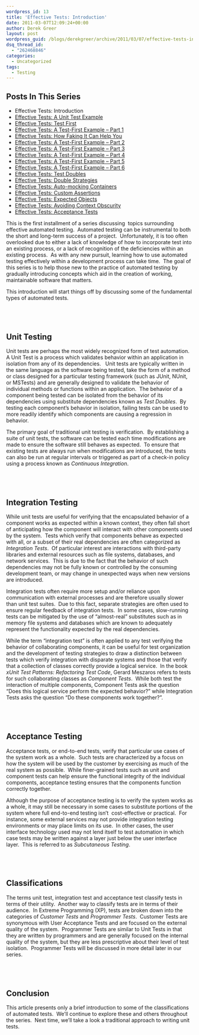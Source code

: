 ```yaml
---
wordpress_id: 13
title: 'Effective Tests: Introduction'
date: 2011-03-07T12:09:24+00:00
author: Derek Greer
layout: post
wordpress_guid: /blogs/derekgreer/archive/2011/03/07/effective-tests-introduction.aspx
dsq_thread_id:
  - "262468846"
categories:
  - Uncategorized
tags:
  - Testing
---
```

## Posts In This Series

<div>
  <ul>
    <li>
      Effective Tests: Introduction
    </li>
    <li>
      <a href="https://lostechies.com/derekgreer/2011/03/14/effective-tests-a-unit-test-example/">Effective Tests: A Unit Test Example</a>
    </li>
    <li>
      <a href="https://lostechies.com/derekgreer/2011/03/21/effective-tests-test-first/">Effective Tests: Test First</a>
    </li>
    <li>
      <a href="https://lostechies.com/derekgreer/2011/03/28/effective-tests-a-test-first-example-part-1/">Effective Tests: A Test-First Example – Part 1</a>
    </li>
    <li>
      <a href="https://lostechies.com/derekgreer/2011/03/29/effective-tests-how-faking-it-can-help-you/">Effective Tests: How Faking It Can Help You</a>
    </li>
    <li>
      <a href="https://lostechies.com/derekgreer/2011/04/04/effective-tests-a-test-first-example-part-2/">Effective Tests: A Test-First Example – Part 2</a>
    </li>
    <li>
      <a href="https://lostechies.com/derekgreer/2011/04/11/effective-tests-a-test-first-example-part-3/">Effective Tests: A Test-First Example – Part 3</a>
    </li>
    <li>
      <a href="https://lostechies.com/derekgreer/2011/04/24/effective-tests-a-test-first-example-part-4/">Effective Tests: A Test-First Example – Part 4</a>
    </li>
    <li>
      <a href="https://lostechies.com/derekgreer/2011/05/01/effective-tests-a-test-first-example-part-5/">Effective Tests: A Test-First Example – Part 5</a>
    </li>
    <li>
      <a href="https://lostechies.com/derekgreer/2011/05/12/effective-tests-a-test-first-example-part-6/">Effective Tests: A Test-First Example – Part 6</a>
    </li>
    <li>
      <a href="https://lostechies.com/derekgreer/2011/05/15/effective-tests-test-doubles/">Effective Tests: Test Doubles</a>
    </li>
    <li>
      <a href="https://lostechies.com/derekgreer/2011/05/26/effective-tests-double-strategies/">Effective Tests: Double Strategies</a>
    </li>
    <li>
      <a href="https://lostechies.com/derekgreer/2011/05/31/effective-tests-auto-mocking-containers/">Effective Tests: Auto-mocking Containers</a>
    </li>
    <li>
      <a href="https://lostechies.com/derekgreer/2011/06/11/effective-tests-custom-assertions/">Effective Tests: Custom Assertions</a>
    </li>
    <li>
      <a href="https://lostechies.com/derekgreer/2011/06/24/effective-tests-expected-objects/">Effective Tests: Expected Objects</a>
    </li>
    <li>
      <a href="https://lostechies.com/derekgreer/2011/07/19/effective-tests-avoiding-context-obscurity/">Effective Tests: Avoiding Context Obscurity</a>
    </li>
    <li>
      <a href="https://lostechies.com/derekgreer/2011/09/05/effective-tests-acceptance-tests/">Effective Tests: Acceptance Tests</a>
    </li>
  </ul>
</div>

This is the first installment of a series discussing&#160; topics surrounding effective automated testing.&#160; Automated testing can be instrumental to both the short and long-term success of a project.&#160; Unfortunately, it is too often overlooked due to either a lack of knowledge of how to incorporate test into an existing process, or a lack of recognition of the deficiencies within an existing process.&#160; As with any new pursuit, learning how to use automated testing effectively within a development process can take time.&#160; The goal of this series is to help those new to the practice of automated testing by gradually introducing concepts which aid in the creation of working, maintainable software that matters.

This introduction will start things off by discussing some of the fundamental types of automated tests.

## &#160;

## Unit Testing

Unit tests are perhaps the most widely recognized form of test automation.&#160; A Unit Test is a process which validates behavior within an application in isolation from any of its dependencies.&#160;&#160; Unit tests are typically written in the same language as the software being tested, take the form of a method or class designed for a particular testing framework (such as JUnit, NUnit, or MSTests) and are generally designed to validate the behavior of individual methods or functions within an application.&#160; The behavior of a component being tested can be isolated from the behavior of its dependencies using substitute dependencies known as _Test Doubles_.&#160; By testing each component’s behavior in isolation, failing tests can be used to more readily identify which components are causing a regression in behavior.

The primary goal of traditional unit testing is verification.&#160; By establishing a suite of unit tests, the software can be tested each time modifications are made to ensure the software still behaves as expected.&#160; To ensure that existing tests are always run when modifications are introduced, the tests can also be run at regular intervals or triggered as part of a check-in policy using a process known as _Continuous Integration_.

## &#160;

## Integration Testing

While unit tests are useful for verifying that the encapsulated behavior of a component works as expected within a known context, they often fall short of anticipating how the component will interact with other components used by the system.&#160; Tests which verify that components behave as expected with all, or a subset of their real dependencies are often categorized as _Integration Tests_.&#160; Of particular interest are interactions with third-party libraries and external resources such as file systems, databases, and network services.&#160; This is due to the fact that the behavior of such dependencies may not be fully known or controlled by the consuming development team, or may change in unexpected ways when new versions are introduced.

Integration tests often require more setup and/or reliance upon communication with external processes and are therefore usually slower than unit test suites.&#160; Due to this fact, separate strategies are often used to ensure regular feedback of integration tests.&#160; In some cases, slow-running tests can be mitigated by the use of “almost-real” substitutes such as in memory file systems and databases which are known to adequately represent the functionality expected by the real dependencies.

While the term “integration test” is often applied to any test verifying the behavior of collaborating components, it can be useful for test organization and the development of testing strategies to draw a distinction between tests which verify integration with disparate systems and those that verify that a collection of classes correctly provide a logical service.&#160; In the book _xUnit Test Patterns: Refactoring Test Code_, Gerard Meszaros refers to tests for such collaborating classes as _Component Tests_.&#160; While both test the interaction of multiple components, Component Tests ask the question “Does this logical service perform the expected behavior?” while Integration Tests asks the question “Do these components work together?”.

## &#160;

## Acceptance Testing

Acceptance tests, or end-to-end tests, verify that particular use cases of the system work as a whole.&#160; Such tests are characterized by a focus on how the system will be used by the customer by exercising as much of the real system as possible.&#160; While finer-grained tests such as unit and component tests can help ensure the functional integrity of the individual components, acceptance testing ensures that the components function correctly together.

Although the purpose of acceptance testing is to verify the system works as a whole, it may still be necessary in some cases to substitute portions of the system where full end-to-end testing isn’t&#160; cost-effective or practical.&#160; For instance, some external services may not provide integration testing environments or may place limits on its use.&#160; In other cases, the user interface technology used may not lend itself to test automation in which case tests may be written against a layer just below the user interface layer.&#160; This is referred to as _Subcutaneous Testing_.

## &#160;

## Classifications

The terms unit test, integration test and acceptance test classify tests in terms of their utility.&#160; Another way to classify tests are in terms of their audience.&#160; In Extreme Programming (XP), tests are broken down into the categories of _Customer Tests_ and _Programmer Tests_.&#160; Customer Tests are synonymous with User Acceptance Tests and are focused on the external quality of the system.&#160; Programmer Tests are similar to Unit Tests in that they are written by programmers and are generally focused on the internal quality of the system, but they are less prescriptive about their level of test isolation.&#160; Programmer Tests will be discussed in more detail later in our series.

## &#160;

## Conclusion

This article presents only a brief introduction to some of the classifications of automated tests.&#160; We’ll continue to explore these and others throughout the series.&#160; Next time, we’ll take a look a traditional approach to writing unit tests.

